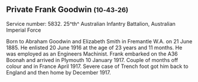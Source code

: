 ## Private Frank Goodwin <small>(10‑43‑26)</small>

Service number: 5832. 25^th^ Australian Infantry Battalion, Australian Imperial Force

Born to Abraham Goodwin and Elizabeth Smith in Fremantle W.A. on 21 June 1885. He enlisted 20 June 1916 at the age of 23 years and 11 months. He was employed as an Engineers Machinist. Frank embarked on the A36 Boonah and arrived in Plymouth 10 January 1917. Couple of months off colour and in France April 1917. Severe case of Trench foot got him back to England and then home by December 1917.
